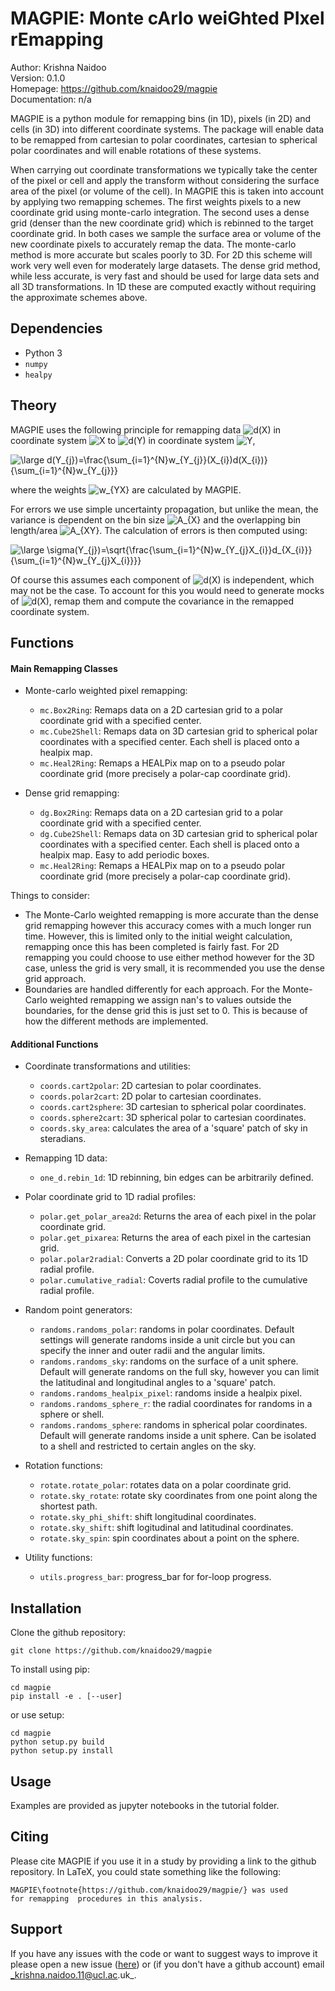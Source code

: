 # MAGPIE: Monte cArlo weiGhted PIxel rEmapping

Author:         Krishna Naidoo                          
Version:        0.1.0                               
Homepage:       https://github.com/knaidoo29/magpie    
Documentation:  n/a

MAGPIE is a python module for remapping bins (in 1D), pixels (in 2D) and cells (in 3D) into different
coordinate systems. The package will enable data to be remapped from cartesian to
polar coordinates, cartesian to spherical polar coordinates and will enable rotations
of these systems.

When carrying out coordinate transformations we typically take the center of the
pixel or cell and apply the transform without considering the surface area of the
pixel (or volume of the cell). In MAGPIE this is taken into account by applying two
remapping schemes. The first weights pixels to a new coordinate grid using monte-carlo
integration. The second uses a dense grid (denser than the new coordinate grid) which
is rebinned to the target coordinate grid. In both cases we sample the surface area
or volume of the new coordinate pixels to accurately remap the data. The monte-carlo
method is more accurate but scales poorly to 3D. For 2D this scheme will work very
well even for moderately large datasets. The dense grid method, while less accurate,
is very fast and should be used for large data sets and all 3D transformations.
In 1D these are computed exactly without requiring the approximate schemes above.

## Dependencies

* Python 3
* `numpy`
* `healpy`


## Theory

MAGPIE uses the following principle for remapping data ![d(X)](https://latex.codecogs.com/svg.latex?\large&space;d_{X})
in coordinate system ![X](https://latex.codecogs.com/svg.latex?\large&space;X)
to ![d(Y)](https://latex.codecogs.com/svg.latex?\large&space;d_{Y})
in coordinate system ![Y](https://latex.codecogs.com/svg.latex?\large&space;Y),

![\large d(Y_{j})=\frac{\sum_{i=1}^{N}w_{Y_{j}}(X_{i})d(X_{i})}{\sum_{i=1}^{N}w_{Y_{j}}}](https://latex.codecogs.com/svg.latex?\large&space;d_{Y_{j}}=\frac{\sum_{i=1}^{N}w_{Y_{j}X_{i}}d_{X_{i}}}{\sum_{i=1}^{N}w_{Y_{j}X_{i}}})

where the weights ![w_{YX}](https://latex.codecogs.com/svg.latex?\large&space;w_{YX}) are calculated by MAGPIE.

For errors we use simple uncertainty propagation, but unlike the mean, the variance is dependent on the bin size ![A_{X}](https://latex.codecogs.com/svg.latex?\large&space;A_{X}) and the overlapping bin length/area  ![A_{XY}](https://latex.codecogs.com/svg.latex?\large&space;A_{XY}). The calculation of errors is then computed using:

![\large \sigma(Y_{j})=\sqrt{\frac{\sum_{i=1}^{N}w_{Y_{j}X_{i}}d_{X_{i}}}{\sum_{i=1}^{N}w_{Y_{j}X_{i}}}}](https://latex.codecogs.com/svg.latex?\large&space;\sigma_{Y_{j}}=\sqrt{\frac{\sum_{i=1}^{N}\left[\frac{A_{X_{i}}}{A_{Y_{j}X_{i}}}\right]w^{2}_{Y_{j}X_{i}}\sigma^{2}_{X_{i}}}{\left[\sum_{i=1}^{N}w_{Y_{j}X_{i}}\right]^{2}}})

Of course this assumes each component of  ![d(X)](https://latex.codecogs.com/svg.latex?\large&space;d_{X}) is independent, which may not be the case. To account for this you would need to generate mocks of  ![d(X)](https://latex.codecogs.com/svg.latex?\large&space;d_{X}), remap them and compute the covariance in the remapped coordinate system.

## Functions

#### Main Remapping Classes

* Monte-carlo weighted pixel remapping:
  - `mc.Box2Ring`: Remaps data on a 2D cartesian grid to a polar coordinate grid with
  a specified center.
  - `mc.Cube2Shell`: Remaps data on 3D cartesian grid to spherical polar coordinates
  with a specified center. Each shell is placed onto a healpix map.
  - `mc.Heal2Ring`: Remaps a HEALPix map on to a pseudo polar coordinate grid (more precisely
    a polar-cap coordinate grid).

* Dense grid remapping:
  - `dg.Box2Ring`: Remaps data on a 2D cartesian grid to a polar coordinate grid with
  a specified center.
  - `dg.Cube2Shell`: Remaps data on 3D cartesian grid to spherical polar coordinates
  with a specified center. Each shell is placed onto a healpix map. Easy to add periodic
  boxes.
  - `mc.Heal2Ring`: Remaps a HEALPix map on to a pseudo polar coordinate grid (more precisely
    a polar-cap coordinate grid).

Things to consider:

- The Monte-Carlo weighted remapping is more accurate than the dense grid remapping
  however this accuracy comes with a much longer run time. However, this is limited
  only to the initial weight calculation, remapping once this has been completed
  is fairly fast. For 2D remapping you could choose to use either method however
  for the 3D case, unless the grid is very small, it is recommended you use the
  dense grid approach.
- Boundaries are handled differently for each approach. For the Monte-Carlo weighted
  remapping we assign nan's to values outside the boundaries, for the dense grid this
  is just set to 0. This is because of how the different methods are implemented.

#### Additional Functions

* Coordinate transformations and utilities:
  - `coords.cart2polar`: 2D cartesian to polar coordinates.
  - `coords.polar2cart`: 2D polar to cartesian coordinates.
  - `coords.cart2sphere`: 3D cartesian to spherical polar coordinates.
  - `coords.sphere2cart`: 3D spherical polar to cartesian coordinates.
  - `coords.sky_area`: calculates the area of a 'square' patch of sky in steradians.

* Remapping 1D data:
  - `one_d.rebin_1d`: 1D rebinning, bin edges can be arbitrarily defined.

* Polar coordinate grid to 1D radial profiles:
  - `polar.get_polar_area2d`: Returns the area of each pixel in the polar coordinate grid.
  - `polar.get_pixarea`: Returns the area of each pixel in the cartesian grid.
  - `polar.polar2radial`: Converts a 2D polar coordinate grid to its 1D radial profile.
  - `polar.cumulative_radial`: Coverts radial profile to the cumulative radial profile.

* Random point generators:
  - `randoms.randoms_polar`: randoms in polar coordinates. Default settings will generate
    randoms inside a unit circle but you can specify the inner and outer radii and
    the angular limits.
  - `randoms.randoms_sky`: randoms on the surface of a unit sphere. Default will generate
    randoms on the full sky, however you can limit the latitudinal and longitudinal
    angles to a 'square' patch.
  - `randoms.randoms_healpix_pixel`: randoms inside a healpix pixel.
  - `randoms.randoms_sphere_r`: the radial coordinates for randoms in a sphere or shell.
  - `randoms.randoms_sphere`: randoms in spherical polar coordinates. Default will generate
    randoms inside a unit sphere. Can be isolated to a shell and restricted to
    certain angles on the sky.

* Rotation functions:
  - `rotate.rotate_polar`: rotates data on a polar coordinate grid.
  - `rotate.sky_rotate`: rotate sky coordinates from one point along the shortest path.
  - `rotate.sky_phi_shift`: shift longitudinal coordinates.
  - `rotate.sky_shift`: shift logitudinal and latitudinal coordinates.
  - `rotate.sky_spin`: spin coordinates about a point on the sphere.

* Utility functions:
  - `utils.progress_bar`: progress_bar for for-loop progress.

## Installation

Clone the github repository:

```
git clone https://github.com/knaidoo29/magpie
```

To install using pip:

```
cd magpie
pip install -e . [--user]
```

or use setup:

```
cd magpie
python setup.py build
python setup.py install
```

## Usage

Examples are provided as jupyter notebooks in the tutorial folder.

## Citing

Please cite MAGPIE if you use it in a study by providing a link to the github repository.
In LaTeX, you could state something like the following:

```
MAGPIE\footnote{https://github.com/knaidoo29/magpie/} was used
for remapping  procedures in this analysis.
```

## Support

If you have any issues with the code or want to suggest ways to improve it please open a new issue ([here](https://github.com/knaidoo29/magpie/issues)) or (if you don't have a github account)
email _krishna.naidoo.11@ucl.ac.uk_.
